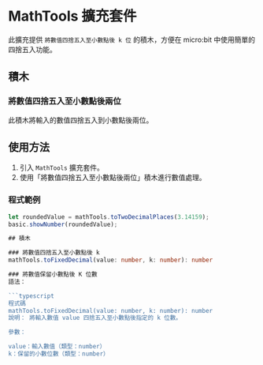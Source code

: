 # MathTools 擴充套件

此擴充提供 `將數值四捨五入至小數點後 k 位` 的積木，方便在 micro:bit 中使用簡單的四捨五入功能。

## 積木

### 將數值四捨五入至小數點後兩位
此積木將輸入的數值四捨五入到小數點後兩位。

## 使用方法
1. 引入 `MathTools` 擴充套件。
2. 使用「將數值四捨五入至小數點後兩位」積木進行數值處理。

### 程式範例
```typescript
let roundedValue = mathTools.toTwoDecimalPlaces(3.14159);
basic.showNumber(roundedValue);

## 積木

### 將數值四捨五入至小數點後 k
mathTools.toFixedDecimal(value: number, k: number): number

### 將數值保留小數點後 K 位數
語法：

```typescript
程式碼
mathTools.toFixedDecimal(value: number, k: number): number
說明： 將輸入數值 value 四捨五入至小數點後指定的 k 位數。

參數：

value：輸入數值（類型：number）
k：保留的小數位數（類型：number）
